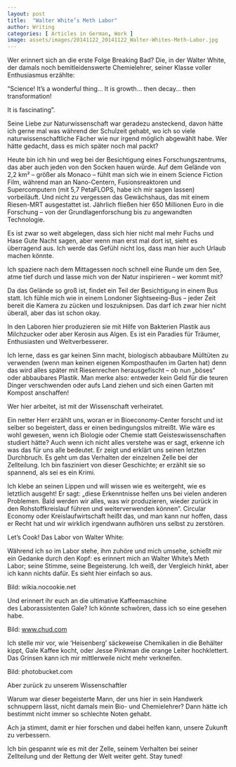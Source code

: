 ```yaml
---
layout: post
title:  "Walter White’s Meth Labor"
author: Writing
categories: [ Articles in German, Work ]
image: assets/images/20141122_20141122_Walter-Whites-Meth-Labor.jpg
---
```



Wer erinnert sich an die erste Folge Breaking Bad? Die, in der Walter White, der damals noch bemitleidenswerte Chemielehrer, seiner Klasse voller Enthusiasmus erzählte:

“Science! It’s a wonderful thing… It is growth… then decay… then transformation!

 It is fascinating”.

Seine Liebe zur Naturwissenschaft war geradezu ansteckend, davon hätte ich gerne mal was während der Schulzeit gehabt, wo ich so viele naturwissenschaftliche Fächer wie nur irgend möglich abgewählt habe. Wer hätte gedacht, dass es mich später noch mal packt?

Heute bin ich hin und weg bei der Besichtigung eines Forschungszentrums, das aber auch jeden von den Socken hauen würde. Auf dem Gelände von 2,2 km² – größer als Monaco – fühlt man sich wie in einem Science Fiction Film, während man an Nano-Centern, Fusionsreaktoren und Supercomputern (mit 5,7 PetaFLOPS, habe ich mir sagen lassen) vorbeiläuft. Und nicht zu vergessen das Gewächshaus, das mit einem Riesen-MRT ausgestattet ist. Jährlich fließen hier 650 Millionen Euro in die Forschung – von der Grundlagenforschung bis zu angewandten Technologie.

Es ist zwar so weit abgelegen, dass sich hier nicht mal mehr Fuchs und Hase Gute Nacht sagen, aber wenn man erst mal dort ist, sieht es überragend aus. Ich werde das Gefühl nicht los, dass man hier auch Urlaub machen könnte.

Ich spaziere nach dem Mittagessen noch schnell eine Runde um den See, atme tief durch und lasse mich von der Natur inspirieren – wer kommt mit?

Da das Gelände so groß ist, findet ein Teil der Besichtigung in einem Bus statt. Ich fühle mich wie in einem Londoner Sightseeing-Bus – jeder Zeit bereit die Kamera zu zücken und loszuknipsen. Das darf ich zwar hier nicht überall, aber das ist schon okay.

In den Laboren hier produzieren sie mit Hilfe von Bakterien Plastik aus Milchzucker oder aber Kerosin aus Algen. Es ist ein Paradies für Träumer, Enthusiasten und Weltverbesserer.

Ich lerne, dass es gar keinen Sinn macht, biologisch abbaubare Mülltüten zu verwenden (wenn man keinen eigenen Komposthaufen im Garten hat) denn das wird alles später mit Riesenrechen herausgefischt – ob nun „böses“ oder abbaubares Plastik. Man merke also: entweder kein Geld für die teuren Dinger verschwenden oder aufs Land ziehen und sich einen Garten mit Kompost anschaffen!

Wer hier arbeitet, ist mit der Wissenschaft verheiratet.

Ein netter Herr erzählt uns, woran er in Bioeconomy-Center forscht und ist selber so begeistert, dass er einen bedingungslos mitreißt. Wie wäre es wohl gewesen, wenn ich Biologie oder Chemie statt Geisteswissenschaften studiert hätte? Auch wenn ich nicht alles verstehe was er sagt, erkenne ich was das für uns alle bedeutet. Er zeigt und erklärt uns seinen letzten Durchbruch. Es geht um das Verhalten der einzelnen Zelle bei der Zellteilung. Ich bin fasziniert von dieser Geschichte; er erzählt sie so spannend, als sei es ein Krimi.

Ich klebe an seinen Lippen und will wissen wie es weitergeht, wie es letztlich ausgeht! Er sagt: „diese Erkenntnisse helfen uns bei vielen anderen Problemen. Bald werden wir alles, was wir produzieren, wieder zurück in den Rohstoffkreislauf führen und weiterverwenden können“. Circular Economy oder Kreislaufwirtschaft heißt das, und man kann nur hoffen, dass er Recht hat und wir wirklich irgendwann aufhören uns selbst zu zerstören.

Let’s Cook! Das Labor von Walter White:

Während ich so im Labor stehe, ihm zuhöre und mich umsehe, schießt mir ein Gedanke durch den Kopf: es erinnert mich an Walter White’s Meth Labor; seine Stimme, seine Begeisterung. Ich weiß, der Vergleich hinkt, aber ich kann nichts dafür. Es sieht hier einfach so aus.

Bild: wikia.nocookie.net

Und erinnert ihr euch an die ultimative Kaffeemaschine des Laborassistenten Gale? Ich könnte schwören, dass ich so eine gesehen habe.

Bild: www.chud.com

Ich stelle mir vor, wie ‘Heisenberg’ säckeweise Chemikalien in die Behälter kippt, Gale Kaffee kocht, oder Jesse Pinkman die orange Leiter hochklettert. Das Grinsen kann ich mir mittlerweile nicht mehr verkneifen.

Bild: photobucket.com

Aber zurück zu unserem Wissenschaftler

Warum war dieser begeisterte Mann, der uns hier in sein Handwerk schnuppern lässt, nicht damals mein Bio- und Chemielehrer? Dann hätte ich bestimmt nicht immer so schlechte Noten gehabt.

Ach ja stimmt, damit er hier forschen und dabei helfen kann, unsere Zukunft zu verbessern.

Ich bin gespannt wie es mit der Zelle, seinem Verhalten bei seiner Zellteilung und der Rettung der Welt weiter geht. Stay tuned!

 

